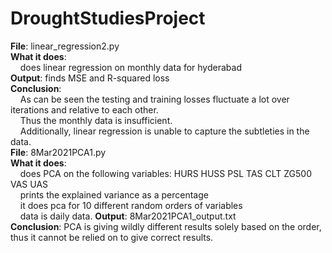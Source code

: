 # DroughtStudiesProject

**File**: linear_regression2.py<br/>
**What it does**: <br/>
&nbsp;&nbsp;&nbsp;&nbsp;does linear regression on monthly data for hyderabad<br/>
**Output**: finds MSE and R-squared loss<br/>
**Conclusion**:<br/>
&nbsp;&nbsp;&nbsp;&nbsp;As can be seen the testing and training losses fluctuate a lot over iterations and relative to each other.<br/>
&nbsp;&nbsp;&nbsp;&nbsp;Thus the monthly data is insufficient.<br/>
&nbsp;&nbsp;&nbsp;&nbsp;Additionally, linear regression is unable to capture the subtleties in the data.<br/>
**File**: 8Mar2021PCA1.py<br/>
**What it does**: <br/>
&nbsp;&nbsp;&nbsp;&nbsp;does PCA on the following variables: HURS HUSS PSL TAS CLT ZG500 VAS UAS<br/>
&nbsp;&nbsp;&nbsp;&nbsp;prints the explained variance as a percentage<br/>
&nbsp;&nbsp;&nbsp;&nbsp;it does pca for 10 different random orders of variables<br/>
&nbsp;&nbsp;&nbsp;&nbsp;data is daily data.
**Output**: 8Mar2021PCA1_output.txt<br/>
**Conclusion**: PCA is giving wildly different results solely based on the order, thus it cannot be relied on to give correct results.<br/>
